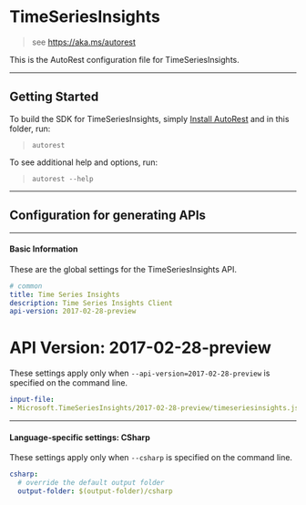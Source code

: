 # TimeSeriesInsights
    
> see https://aka.ms/autorest

This is the AutoRest configuration file for TimeSeriesInsights.



---
## Getting Started 
To build the SDK for TimeSeriesInsights, simply [Install AutoRest](https://aka.ms/autorest/install) and in this folder, run:

> `autorest`

To see additional help and options, run:

> `autorest --help`
---

## Configuration for generating APIs


---
#### Basic Information 
These are the global settings for the TimeSeriesInsights API.

``` yaml
# common 
title: Time Series Insights
description: Time Series Insights Client
api-version: 2017-02-28-preview

```


# API Version: 2017-02-28-preview

These settings apply only when `--api-version=2017-02-28-preview` is specified on the command line.

``` yaml $(api-version) == '2017-02-28-preview'
input-file:
- Microsoft.TimeSeriesInsights/2017-02-28-preview/timeseriesinsights.json

```


---
#### Language-specific settings: CSharp

These settings apply only when `--csharp` is specified on the command line.

``` yaml $(csharp)
csharp:
  # override the default output folder
  output-folder: $(output-folder)/csharp
```

